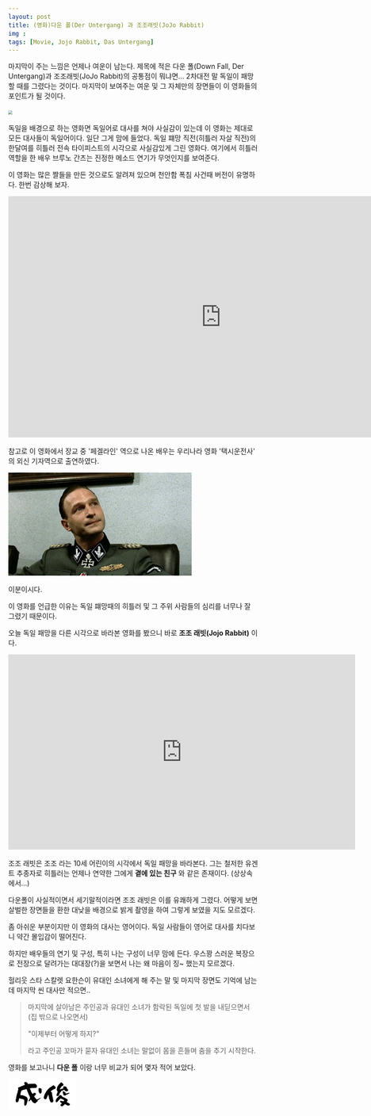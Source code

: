 ```yaml
---
layout: post
title: (영화)다운 폴(Der Untergang) 과 조조래빗(JoJo Rabbit)
img : 
tags: [Movie, Jojo Rabbit, Das Untergang]
---
```




마지막이 주는 느낌은 언제나 여운이 남는다. 제목에 적은 다운 폴(Down Fall, Der Untergang)과 조조래빗(JoJo Rabbit)의 공통점이 뭐냐면... 2차대전 말 독일이 패망할 때를 그렸다는 것이다. 마지막이 보여주는 여운 및 그 자체만의 장면들이 이 영화들의 포인트가 될 것이다. 



<img src="https://blog.jinbo.net/attach/292/1134919084.jpg" style="zoom:50%;" />



독일을 배경으로 하는 영화면 독일어로 대사를 쳐야 사실감이 있는데 이 영화는 제대로 모든 대사들이 독일어이다. 일단 그게 맘에 들었다. 독일 퍠망 직전(히틀러 자살 직전)의 한달여를 히틀러 전속 타이피스트의 시각으로 사실감있게 그린 영화다. 여기에서 히틀러 역할을 한 배우 브루노 간츠는 진정한 메소드 연기가 무엇인지를 보여준다.  

이 영화는 많은 짤들을 만든 것으로도 알려져 있으며 천안함 폭침 사건때 버전이 유명하다. 한번 감상해 보자.



<iframe width="857" height="487" src="https://www.youtube.com/embed/Qj5ccZ6YbcY" frameborder="0" allow="accelerometer; autoplay; encrypted-media; gyroscope; picture-in-picture" allowfullscreen></iframe>



참고로 이 영화에서 장교 중 '페겔라인' 역으로 나온 배우는 우리나라 영화 '택시운전사' 의 외신 기자역으로 출연하였다. 



<img src="/assets/img/2020/Fegelein.jpg" style="zoom:50%;" />



이분이시다. 



이 영화를 언급한 이유는 독일 퍠망때의 히틀러 및 그 주위 사람들의 심리를 너무나 잘 그렸기 때문이다. 



오늘 독일 패망을 다른 시각으로 바라본 영화를 봤으니 바로 **조조 래빗(Jojo Rabbit)** 이다.



<iframe width="700" height="394" src="https://www.youtube.com/embed/VTqd4yNFuSw" frameborder="0" allow="accelerometer; autoplay; encrypted-media; gyroscope; picture-in-picture" allowfullscreen></iframe>



조조 래빗은 조조 라는 10세 어린이의 시각에서 독일 패망을 바라본다. 그는 철저한 유겐트 추종자로 히틀러는 언제나 연약한 그에게 **곁에 있는 친구** 와 같은 존재이다. (상상속에서...)

다운폴이 사실적이면서 세기말적이라면 조조 래빗은 이를 유쾌하게 그렸다. 어떻게 보면 살벌한 장면들을 환한 대낮을 배경으로 밝게 촬영을 하여 그렇게 보였을 지도 모르겠다. 

좀 아쉬운 부분이지만 이 영화의 대사는 영어이다. 독일 사람들이 영어로 대사를 치다보니 약간 몰입감이 떨어진다. 

하지만 배우들의 연기 및 구성, 특히 나는 구성이 너무 맘에 든다. 우스꽝 스러운 복장으로 전장으로 달려가는 대대장(?)을 보면서 나는 왜 마음이 징~ 했는지 모르겠다. 

헐리웃 스타 스칼렛 요한슨이 유대인 소녀에게 해 주는 말 및 마지막 장면도 기억에 남는데 마지막 씬 대사만 적으면..  

> 마지막에 살아남은 주인공과 유대인 소녀가 함락된 독일에 첫 발을 내딛으면서 (집 밖으로 나오면서)
>
>  "이제부터 어떻게 하지?" 
>
> 라고 주인공 꼬마가 묻자 유대인 소녀는 말없이 몸을 흔들며 춤을 추기 시작한다. 



영화를 보고나니 **다운 폴** 이랑 너무 비교가 되어 몇자 적어 보았다.

<img src="/assets/img/sign.png" style="zoom:30%;" />




